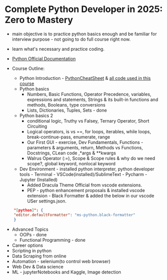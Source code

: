 # Complete Python Developer in 2025: Zero to Mastery

- main objective is to practice python basics enough and be familiar for interview purpose - not going to do full course
  right now.
- learn what's necessary and practice coding.

- [Python Official Documentation](https://docs.python.org/3/)
- Course Outline:
  - Python
    Introduction - [PythonCheatSheet](https://github.com/aneagoie/ztm-python-cheat-sheet) & [all code used in this course](https://github.com/aneagoie/All-Python-codes-of-ZTM-course-by-Andrei-Neagoie)
  - Python basics
    - Numbers, Basic Functions, Operator Precedence, variables, expressions and statements, Strings & its built-in
      functions and methods, Booleans, type conversions
    - Lists, Dictionaries, Tuples, Sets - done
  - Python basics 2
    - conditional logic, Truthy vs Falsey, Ternary Operator, Short Circuiting
    - Logical operators, is vs ==, for loops, iterables, while loops, break-continue-pass, enumerate, range
    - Our First GUI - exercise, Dev Fundamentals, Functions - parameters & arguments, return, Methods vs Functions, Docstrings, CLean code ,\*args & \*\*kwargs
    - Walrus Operator (:=), Scope & Scope rules & why do we need scope?, global keyword, nonlocal keyword
  - Dev Environment - installed python interpreter, python developer tools - Terminal - VSCode(installed)/SublimeText - Pycharm - Jupyter (Installed)
    - Added Dracula Theme Official from vscode extensions.
    - PEP - python enhancement proposals & installed vscode extension - Black Formatter & added the below in our vscode USer settings.json.

```json
    "[python]": {
    "editor.defaultFormatter": "ms-python.black-formatter"
    }
```

- Advanced Topics
  - OOPs - done
  - Functional Programming - done
- Career options
- Scripting in python
- Data Scraping from online
- Automation - selenium(to control web browser)
- Web Dev & Data science
- ML - jupyterNotebooks and Kaggle, Image detection
